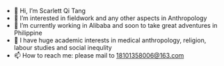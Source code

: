 - 👋 Hi, I’m Scarlett Qi Tang
- 👀 I’m interested in fieldwork and any other aspects in Anthropology
- 🌱 I’m currently working in Alibaba and soon to take great adventures in Philippine 
- 💞️ I have huge academic interests in medical anthropology, religion, labour studies and social inequlity
- 📫 How to reach me: please mail to 18101358006@163.com 

<!---
7ScarletT/7ScarletT is a ✨ special ✨ repository because its `README.md` (this file) appears on your GitHub profile.
You can click the Preview link to take a look at your changes.
--->
